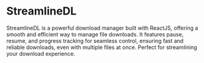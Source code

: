 # StreamlineDL
StreamlineDL is a powerful download manager built with ReactJS, offering a smooth and efficient way to manage file downloads. It features pause, resume, and progress tracking for seamless control, ensuring fast and reliable downloads, even with multiple files at once. Perfect for streamlining your download experience.
